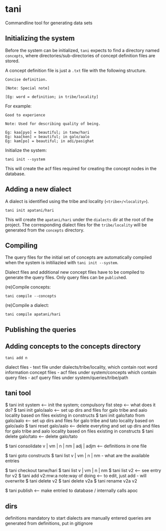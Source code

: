 # tani

Commandline tool for generating data sets


## Initializing the system

Before the system can be initialized, `tani` expects to find a directory named `concepts`, where directories/sub-directories of concept definition files are stored.

A concept definition file is just a `.txt` file with the following structure.

```
Concise definition.

[Note: Special note]

[Eg: word = definition; in tribe/locality]
```

For example:

```
Good to experience

Note: Used for describing quality of being.

Eg: kaa[pyo] = beautiful; in tanw/hari
Eg: kaa[ken] = beautiful; in galo/aalo
Eg: kam[po] = beautiful; in adi/pasighat
```

Initialize the system:

```
tani init --system
```

This will create the acf files required for creating the concept nodes in the database.

## Adding a new dialect

A dialect is identified using the tribe and locality (`<tribe>/<locality>`).

```
tani init apatani/hari
```

This will create the `apatani/hari` under the `dialects` dir at the root of the project. The corresponding dialect files for the `tribe/locality` will
be generated from the `concepts` directory.

## Compiling

The query files for the initial set of concepts are automatically compiled when the system is initiliazied with `tani init --system`.

Dialect files and additional new concept files have to be compiled to generate the query files. Only query files can be `publish`ed.

(re)Compile concepts:

```
tani compile --concepts
```

(re)Compile a dialect:

```
tani compile apatani/hari
```

## Publishing the queries


## Adding concepts to the concepts directory

```
tani add n
```

dialect files - text file under dialects/tribe/locality, which contain root word information
concept files - acf files under system/concepts which contain
query files - acf query files under system/queries/tribe/path

## tani tool
$ tani init system <-- init the system; compulsory fist step <-- what does it do?
$ tani init galo/aalo <-- set up dirs and files for galo tribe and aalo locality based on files existing in constructs
$ tani init galo/tato from galo/aalo <-- set up dirs and files for galo tribe and tato locality based on galo/aalo
$ tani reset galo/aalo <-- delete everyting and set up dirs and files for galo tribe and aalo locality based on files existing in constructs
$ tani delete galo/tato <-- delete galo/tato

$ tani consolidate v | vm | n | nm | adj | adjm <-- definitions in one file

$ tani goto constructs
$ tani list v | vm | n | nm - what are the available entries

$ tani checkout tanw/hari
$ tani list v | vm | n | nm
$ tani list v2 <-- see entry for v2
$ tani add v2:mw:a note:way of doing <-- to edit, just add - will overwrite
$ tani delete v2
$ tani delete v2a
$ tani rename v2a v2

$ tani publish <-- make entried to database / internally calls apoc

## dirs

definitions mandatory to start
dialects are manually entered
queries are generated from definitions, put in gitignore

